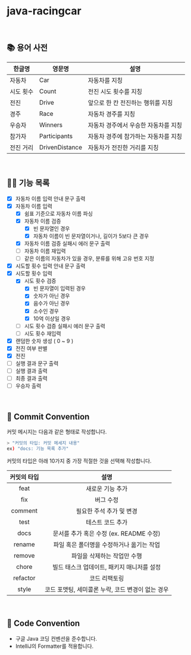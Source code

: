 # java-racingcar

<br>

## 📚 용어 사전

| 한글명    | 영문명         | 설명                                 |
| --------- | -------------- | ------------------------------------ |
| 자동차    | Car            | 자동차를 지칭                        |
| 시도 횟수 | Count          | 전진 시도 횟수를 지칭                |
| 전진      | Drive          | 앞으로 한 칸 전진하는 행위를 지칭    |
| 경주      | Race           | 자동차 경주를 지칭                   |
| 우승자    | Winners        | 자동차 경주에서 우승한 자동차를 지칭 |
| 참가자    | Participants   | 자동차 경주에 참가하는 자동차를 지칭 |
| 전진 거리 | DrivenDistance | 자동차가 전진한 거리를 지칭          |

<br>

## 👨‍🍳 기능 목록

- [x] 자동차 이름 입력 안내 문구 출력
- [x] 자동차 이름 입력
  - [x] 쉼표 기준으로 자동차 이름 파싱
  - [x] 자동차 이름 검증
    - [x] 빈 문자열인 경우
    - [x] 자동차 이름이 빈 문자열이거나, 길이가 5보다 큰 경우
  - [x] 자동차 이름 검증 실패시 에러 문구 출력
  - [ ] 자동차 이름 재입력
  - [ ] 같은 이름의 자동차가 있을 경우, 분류를 위해 고유 번호 지정
- [x] 시도할 횟수 입력 안내 문구 출력
- [x] 시도할 횟수 입력
  - [x] 시도 횟수 검증
    - [x] 빈 문자열이 입력된 경우
    - [x] 숫자가 아닌 경우
    - [x] 음수가 아닌 경우
    - [x] 소수인 경우
    - [x] 10억 이상일 경우
  - [ ] 시도 횟수 검증 실패시 에러 문구 출력
  - [ ] 시도 횟수 재입력
- [x] 랜덤한 숫자 생성 ( 0 ~ 9 )
- [x] 전진 여부 판별
- [x] 전진
- [ ] 실행 결과 문구 출력
- [ ] 실행 결과 출력
- [ ] 최종 결과 출력
- [ ] 우승자 출력

<br>

## 📌 Commit Convention

커밋 메시지는 다음과 같은 형태로 작성합니다.

```Bash
> "커밋의 타입: 커밋 메세지 내용"
ex) "docs: 기능 목록 추가"
```

커밋의 타입은 아래 10가지 중 가장 적절한 것을 선택해 작성합니다.

| 커밋의 타입 |                       설명                        |
| :---------: | :-----------------------------------------------: |
|    feat     |                 새로운 기능 추가                  |
|     fix     |                     버그 수정                     |
|   comment   |             필요한 주석 추가 및 변경              |
|    test     |                 테스트 코드 추가                  |
|    docs     |      문서를 추가 혹은 수정 (ex. README 수정)      |
|   rename    |     파일 혹은 폴더명을 수정하거나 옮기는 작업     |
|   remove    |            파일을 삭제하는 작업만 수행            |
|    chore    |    빌드 태스크 업데이트, 패키지 매니저를 설정     |
|  refactor   |                   코드 리팩토링                   |
|    style    | 코드 포맷팅, 세미콜론 누락, 코드 변경이 없는 경우 |

<br>

## 📌 Code Convention

- 구글 Java 코딩 컨벤션을 준수합니다.
- IntelliJ의 Formatter를 적용합니다.
